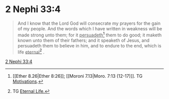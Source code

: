 # 2 Nephi 33:4

> And I know that the Lord God will consecrate my prayers for the gain of my people. And the words which I have written in weakness will be made strong unto them; for it <u>persuadeth</u>[^a] them to do good; it maketh known unto them of their fathers; and it speaketh of Jesus, and persuadeth them to believe in him, and to endure to the end, which is life <u>eternal</u>[^b] .

[2 Nephi 33:4](https://www.churchofjesuschrist.org/study/scriptures/bofm/2-ne/33?lang=eng&id=p4#p4)


[^a]: [[Ether 8.26|Ether 8:26]]; [[Moroni 7.13|Moro. 7:13 (12-17)]]. TG [Motivations](https://www.churchofjesuschrist.org/study/scriptures/tg/motivations?lang=eng).
[^b]: TG [Eternal Life.](https://www.churchofjesuschrist.org/study/scriptures/tg/eternal-life?lang=eng)
